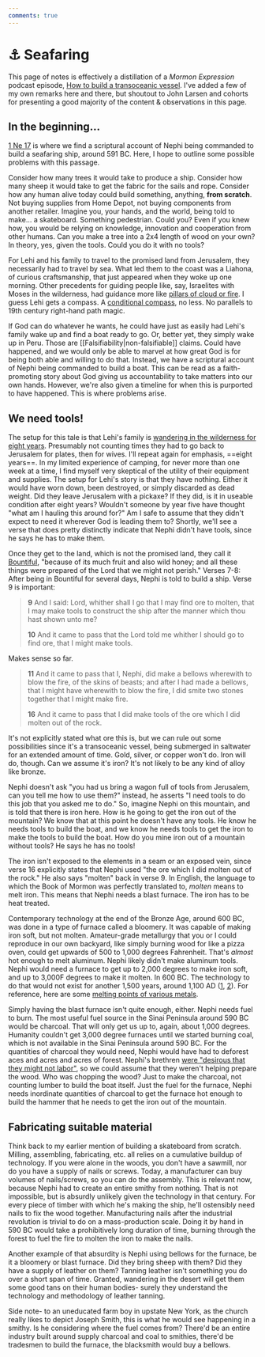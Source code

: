 ```yaml
---
comments: true
---
```

# ⚓ Seafaring
This page of notes is effectively a distillation of a *Mormon Expression* podcast episode, [How to build a transoceanic vessel](https://podcasters.spotify.com/pod/show/mormonexpression/episodes/276-How-to-build-a-transoceanic-vessel-e16pa2t). I've added a few of my own remarks here and there, but shoutout to John Larsen and cohorts for presenting a good majority of the content & observations in this page.

## In the beginning...
[1 Ne 17](https://www.churchofjesuschrist.org/study/scriptures/bofm/1-ne/17?lang=eng) is where we find a scriptural account of Nephi being commanded to build a seafaring ship, around 591 BC. Here, I hope to outline some possible problems with this passage.

Consider how many trees it would take to produce a ship. Consider how many sheep it would take to get the fabric for the sails and rope. Consider how any human alive today could build something, anything, **from scratch**. Not buying supplies from Home Depot, not buying components from another retailer. Imagine you, your hands, and the world, being told to make... a skateboard. Something pedestrian. Could you? Even if you knew how, you would be relying on knowledge, innovation and cooperation from other humans. Can you make a tree into a 2x4 length of wood on your own? In theory, yes, given the tools. Could you do it with no tools? 

For Lehi and his family to travel to the promised land from Jerusalem, they necessarily had to travel by sea. What led them to the coast was a Liahona, of curious craftsmanship, that just appeared when they woke up one morning. Other precedents for guiding people like, say, Israelites with Moses in the wilderness, had guidance more like [pillars of cloud or fire](https://www.churchofjesuschrist.org/study/scriptures/ot/ex/13?lang=eng&id=p21-p22#p21). I guess Lehi gets a compass. A [conditional compass](https://www.churchofjesuschrist.org/study/scriptures/bofm/1-ne/16?lang=eng&id=28-29#p28), no less. No parallels to 19th century right-hand path magic.

If God can do whatever he wants, he could have just as easily had Lehi's family wake up and find a boat ready to go. Or, better yet, they simply wake up in Peru. Those are [[Falsifiability|non-falsifiable]] claims. Could have happened, and we would only be able to marvel at how great God is for being both able and willing to do that. Instead, we have a scriptural account of Nephi being commanded to build a boat. This can be read as a faith-promoting story about God giving us accountability to take matters into our own hands. However, we're also given a timeline for when this is purported to have happened. This is where problems arise.

## We need tools!
The setup for this tale is that Lehi's family is [wandering in the wilderness for eight years](https://www.churchofjesuschrist.org/study/scriptures/bofm/1-ne/17?lang=eng&id=p4#p4). Presumably not counting times they had to go back to Jerusalem for plates, then for wives. I'll repeat again for emphasis, ==eight years==. In my limited experience of camping, for never more than one week at a time, I find myself very skeptical of the utility of their equipment and supplies. The setup for Lehi's story is that they have nothing. Either it would have worn down, been destroyed, or simply discarded as dead weight. Did they leave Jerusalem with a pickaxe? If they did, is it in useable condition after eight years? Wouldn't someone by year five have thought "what am I hauling this around for?" Am I safe to assume that they didn't expect to need it wherever God is leading them to? Shortly, we'll see a verse that does pretty distinctly indicate that Nephi didn't have tools, since he says he has to make them.

Once they get to the land, which is not the promised land, they call it [Bountiful](https://www.churchofjesuschrist.org/study/scriptures/bofm/1-ne/17?lang=eng&id=p5#p5), "because of its much fruit and also wild honey; and all these things were prepared of the Lord that we might not perish." Verses 7-8: After being in Bountiful for several days, Nephi is told to build a ship. Verse 9 is important: 

> **9** And I said: Lord, whither shall I go that I may find ore to molten, that I may make tools to construct the ship after the manner which thou hast shown unto me?
> 
> **10** And it came to pass that the Lord told me whither I should go to find ore, that I might make tools.

Makes sense so far.

> **11** And it came to pass that I, Nephi, did make a bellows wherewith to blow the fire, of the skins of beasts; and after I had made a bellows, that I might have wherewith to blow the fire, I did smite two stones together that I might make fire.
>
> **16** And it came to pass that I did make tools of the ore which I did molten out of the rock.

It's not explicitly stated what ore this is, but we can rule out some possibilities since it's a transoceanic vessel, being submerged in saltwater for an extended amount of time. Gold, silver, or copper won't do. Iron will do, though. Can we assume it's iron? It's not likely to be any kind of alloy like bronze. 

Nephi doesn't ask "you had us bring a wagon full of tools from Jerusalem, can you tell me how to use them?" instead, he asserts "I need tools to do this job that you asked me to do." So, imagine Nephi on this mountain, and is told that there is iron here. How is he going to get the iron out of the mountain? We know that at this point he doesn't have any tools. He know he needs tools to build the boat, and we know he needs tools to get the iron to make the tools to build the boat. How do you mine iron out of a mountain without tools? He says he has no tools! 

The iron isn't exposed to the elements in a seam or an exposed vein, since verse 16 explicitly states that Nephi used "the ore which I did molten out of the rock." He also says "molten" back in verse 9. In English, the language to which the Book of Mormon was perfectly translated to, *molten* means to melt iron. This means that Nephi needs a blast furnace. The iron has to be heat treated.

Contemporary technology at the end of the Bronze Age, around 600 BC, was done in a type of furnace called a bloomery. It was capable of making iron soft, but not molten. Amateur-grade metallurgy that you or I could reproduce in our own backyard, like simply burning wood for like a pizza oven, could get upwards of 500 to 1,000 degrees Fahrenheit. That's *almost* hot enough to melt aluminum. Nephi likely didn't make aluminum tools. Nephi would need a furnace to get up to 2,000 degrees to make iron soft, and up to 3,000F degrees to make it molten. In 600 BC. The technology to do that would not exist for another 1,500 years, around 1,100 AD ([1](https://www.construction-physics.com/p/the-blast-furnace-800-years-of-technology), [2](https://www.britannica.com/technology/iron-processing)). For reference, here are some [melting points of various metals](https://www.onlinemetals.com/en/melting-points). 

Simply having the blast furnace isn't quite enough, either. Nephi needs fuel to burn. The most useful fuel source in the Sinai Peninsula around 590 BC would be charcoal. That will only get us up to, again, about 1,000 degrees. Humanity couldn't get 3,000 degree furnaces until we started burning coal, which is not available in the Sinai Peninsula around 590 BC. For the quantities of charcoal they would need, Nephi would have had to deforest aces and acres and acres of forest. Nephi's brethren [were "desirous that they might not labor"](https://www.churchofjesuschrist.org/study/scriptures/bofm/1-ne/17?lang=eng&id=p18#p18), so we could assume that they weren't helping prepare the wood. Who was chopping the wood? Just to make the charcoal, not counting lumber to build the boat itself. Just the fuel for the furnace, Nephi needs inordinate quantities of charcoal to get the furnace hot enough to build the hammer that he needs to get the iron out of the mountain.

## Fabricating suitable material
Think back to my earlier mention of building a skateboard from scratch. Milling, assembling, fabricating, etc. all relies on a cumulative buildup of technology. If you were alone in the woods, you don't have a sawmill, nor do you have a supply of nails or screws. Today, a manufacturer can buy volumes of nails/screws, so you can do the assembly. This is relevant now, because Nephi had to create an entire smithy from nothing. That is not impossible, but is absurdly unlikely given the technology in that century. For every piece of timber with which he's making the ship, he'll ostensibly need nails to fix the wood together. Manufacturing nails after the industrial revolution is trivial to do on a mass-production scale. Doing it by hand in 590 BC would take a prohibitively long duration of time, burning through the forest to fuel the fire to molten the iron to make the nails.

Another example of that absurdity is Nephi using bellows for the furnace, be it a bloomery or blast furnace. Did they bring sheep with them? Did they have a supply of leather on them? Tanning leather isn't something you do over a short span of time. Granted, wandering in the desert will get them some good tans on their human bodies- surely they understand the technology and methodology of leather tanning. 

Side note- to an uneducated farm boy in upstate New York, as the church really likes to depict Joseph Smith, this is what he would see happening in a smithy. Is he considering where the fuel comes from? There'd be an entire industry built around supply charcoal and coal to smithies, there'd be tradesmen to build the furnace, the blacksmith would buy a bellows.